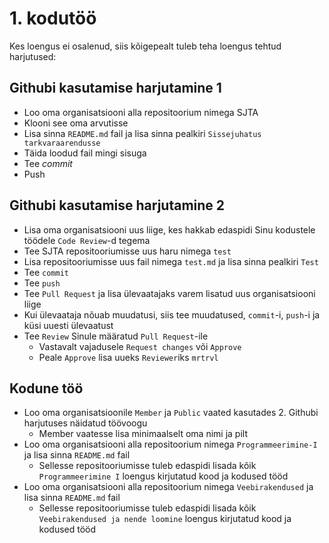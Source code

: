 # 1. kodutöö

Kes loengus ei osalenud, siis kõigepealt tuleb teha loengus tehtud harjutused:

## Githubi kasutamise harjutamine 1

- Loo oma organisatsiooni alla repositoorium nimega SJTA
- Klooni see oma arvutisse
- Lisa sinna `README.md` fail ja lisa sinna pealkiri `Sissejuhatus tarkvaraarendusse`
- Täida loodud fail mingi sisuga
- Tee *commit*
- Push

## Githubi kasutamise harjutamine 2

- Lisa oma organisatsiooni uus liige, kes hakkab edaspidi Sinu kodustele töödele `Code Review`-d tegema
- Tee SJTA repositooriumisse uus haru nimega `test`
- Lisa repositooriumisse uus fail nimega `test.md` ja lisa sinna pealkiri `Test`
- Tee `commit`
- Tee `push`
- Tee `Pull Request` ja lisa ülevaatajaks varem lisatud uus organisatsiooni liige
- Kui ülevaataja nõuab muudatusi, siis tee muudatused, `commit`-i, `push`-i ja küsi uuesti ülevaatust
- Tee `Review` Sinule määratud `Pull Request`-ile
  - Vastavalt vajadusele `Request changes` või `Approve`
  - Peale `Approve` lisa uueks `Reviewer`iks `mrtrvl`

## Kodune töö

- Loo oma organisatsioonile `Member` ja `Public` vaated kasutades 2. Githubi harjutuses näidatud töövoogu
  - Member vaatesse lisa minimaalselt oma nimi ja pilt
- Loo oma organisatsiooni alla repositoorium nimega `Programmeerimine-I` ja lisa sinna `README.md` fail
  - Sellesse repositooriumisse tuleb edaspidi lisada kõik `Programmeerimine I` loengus kirjutatud kood ja kodused tööd
- Loo oma organisatsiooni alla repositoorium nimega `Veebirakendused` ja lisa sinna `README.md` fail
  - Sellesse repositooriumisse tuleb edaspidi lisada kõik `Veebirakendused ja nende loomine` loengus kirjutatud kood ja kodused tööd
  
